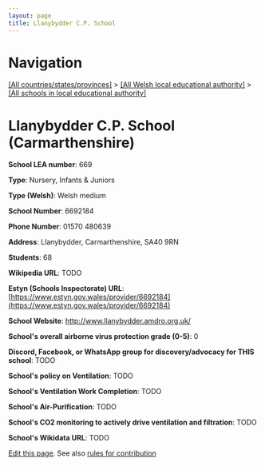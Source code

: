 ```yaml
---
layout: page
title: Llanybydder C.P. School
---
```

# Navigation

[[All countries/states/provinces]](../../..) > [[All Welsh local educational authority]](../..) > [[All schools in local educational authority]](..)

# Llanybydder C.P. School (Carmarthenshire)

**School LEA number**: 669

**Type**: Nursery, Infants & Juniors

**Type (Welsh)**: Welsh medium

**School Number**: 6692184

**Phone Number**: 01570 480639

**Address**: Llanybydder, Carmarthenshire, SA40 9RN

**Students**: 68

**Wikipedia URL**: TODO

**Estyn (Schools Inspectorate) URL**: [https://www.estyn.gov.wales/provider/6692184](https://www.estyn.gov.wales/provider/6692184)

**School Website**: http://www.llanybydder.amdro.org.uk/

**School's overall airborne virus protection grade (0-5)**: 0

**Discord, Facebook, or WhatsApp group for discovery/advocacy for THIS school**: TODO

**School's policy on Ventilation**: TODO

**School's Ventilation Work Completion**: TODO

**School's Air-Purification**: TODO

**School's CO2 monitoring to actively drive ventilation and filtration**: TODO

**School's Wikidata URL**: TODO




[Edit this page](https://github.com/ventilate-schools/Wales/edit/prif/./Carmarthenshire/Llanybydder_C.P._School.md). See also [rules for contribution](../../../contribution-rules/)